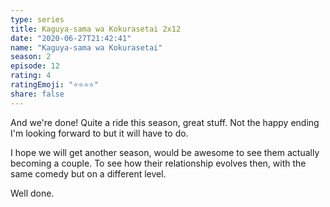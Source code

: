 ```yaml
---
type: series
title: Kaguya-sama wa Kokurasetai 2x12
date: "2020-06-27T21:42:41"
name: "Kaguya-sama wa Kokurasetai"
season: 2
episode: 12
rating: 4
ratingEmoji: "⭐️⭐️⭐️⭐️"
share: false
---
```


And we're done! Quite a ride this season, great stuff. Not the happy ending I'm looking forward to but it will have to do.

I hope we will get another season, would be awesome to see them actually becoming a couple. To see how their relationship evolves then, with the same comedy but on a different level.

Well done.
